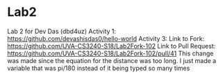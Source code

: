 # Lab2
Lab 2 for Dev Das (dbd4uz)
Activity 1: https://github.com/devashisdas0/hello-world
Activity 3:
Link to Fork: https://github.com/UVA-CS3240-S18/Lab2Fork-102
Link to Pull Request: https://github.com/UVA-CS3240-S18/Lab2Fork-102/pull/41
This change was made since the equation for the distance was too long. I just made a variable that was pi/180 instead of it being typed so many times
